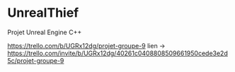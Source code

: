 # UnrealThief
Projet Unreal Engine C++

https://trello.com/b/UGRx12dg/projet-groupe-9
lien -> https://trello.com/invite/b/UGRx12dg/40261c0408808509661950cede3e2d5c/projet-groupe-9
